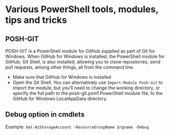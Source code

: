 # Various PowerShell tools, modules, tips and tricks

## POSH-GIT

POSH-GIT is a PowerShell module for GitHub supplied as part of Git for Windows. When GitHub for Windows is installed, the PowerShell module for GitHub, Git Shell, is also installed, allowing you to clone repositories, send pull requests, among other things, all from the command line.

- Make sure that GitHub for Windows is installed
- Open the Git Shell. You can alternatively use `Import-Module Posh-Git` to import the module, but you’ll need to change the working directory, or specify the full path to the posh-git.psm1 PowerShell module file, to the GitHub for Windows LocalAppData directory.

## Debug option in cmdlets

Example: `Get-AzStorageAccount -ResourceGroupName $rgname -Debug`

